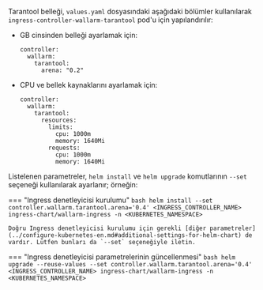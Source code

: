Tarantool belleği, `values.yaml` dosyasındaki aşağıdaki bölümler kullanılarak `ingress-controller-wallarm-tarantool` pod'u için yapılandırılır:

* GB cinsinden belleği ayarlamak için:
    ```
    controller:
      wallarm:
        tarantool:
          arena: "0.2"
    ```

* CPU ve bellek kaynaklarını ayarlamak için:
    ```
    controller:
      wallarm:
        tarantool:
          resources:
            limits:
              cpu: 1000m
              memory: 1640Mi
            requests:
              cpu: 1000m
              memory: 1640Mi
    ```

Listelenen parametreler, `helm install` ve `helm upgrade` komutlarının `--set` seçeneği kullanılarak ayarlanır; örneğin:

=== "Ingress denetleyicisi kurulumu"
    ```bash
    helm install --set controller.wallarm.tarantool.arena='0.4' <INGRESS_CONTROLLER_NAME> ingress-chart/wallarm-ingress -n <KUBERNETES_NAMESPACE>
    ```

    Doğru Ingress denetleyicisi kurulumu için gerekli [diğer parametreler](../configure-kubernetes-en.md#additional-settings-for-helm-chart) de vardır. Lütfen bunları da `--set` seçeneğiyle iletin.
=== "Ingress denetleyicisi parametrelerinin güncellenmesi"
    ```bash
    helm upgrade --reuse-values --set controller.wallarm.tarantool.arena='0.4' <INGRESS_CONTROLLER_NAME> ingress-chart/wallarm-ingress -n <KUBERNETES_NAMESPACE>
    ```
